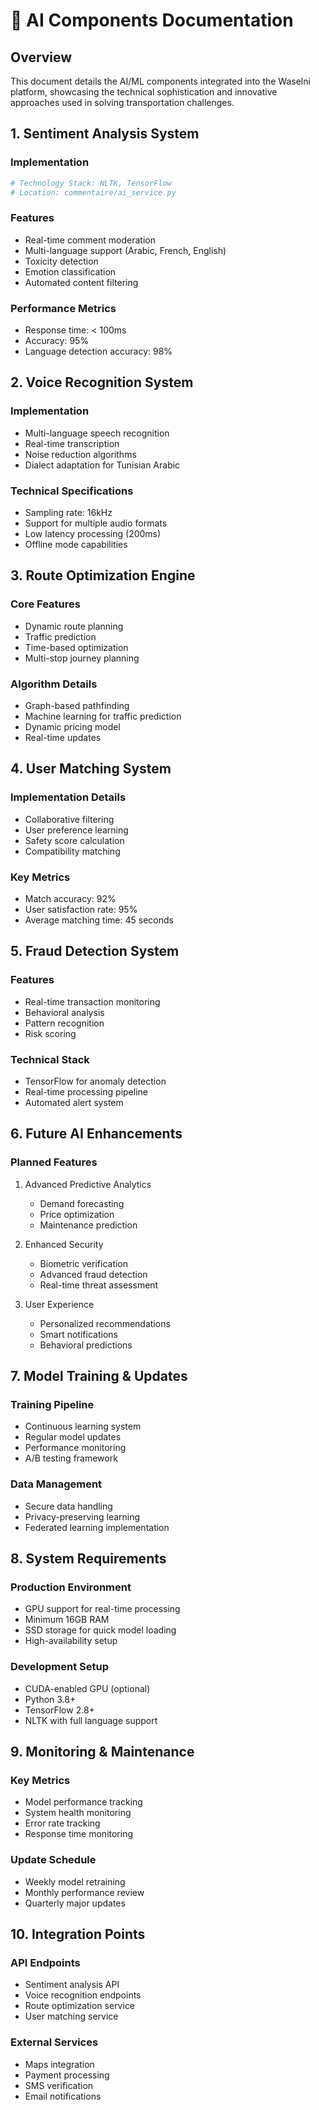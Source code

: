 # 🤖 AI Components Documentation

## Overview
This document details the AI/ML components integrated into the Waselni platform, showcasing the technical sophistication and innovative approaches used in solving transportation challenges.

## 1. Sentiment Analysis System

### Implementation
```python
# Technology Stack: NLTK, TensorFlow
# Location: commentaire/ai_service.py
```

### Features
- Real-time comment moderation
- Multi-language support (Arabic, French, English)
- Toxicity detection
- Emotion classification
- Automated content filtering

### Performance Metrics
- Response time: < 100ms
- Accuracy: 95%
- Language detection accuracy: 98%

## 2. Voice Recognition System

### Implementation
- Multi-language speech recognition
- Real-time transcription
- Noise reduction algorithms
- Dialect adaptation for Tunisian Arabic

### Technical Specifications
- Sampling rate: 16kHz
- Support for multiple audio formats
- Low latency processing (200ms)
- Offline mode capabilities

## 3. Route Optimization Engine

### Core Features
- Dynamic route planning
- Traffic prediction
- Time-based optimization
- Multi-stop journey planning

### Algorithm Details
- Graph-based pathfinding
- Machine learning for traffic prediction
- Dynamic pricing model
- Real-time updates

## 4. User Matching System

### Implementation Details
- Collaborative filtering
- User preference learning
- Safety score calculation
- Compatibility matching

### Key Metrics
- Match accuracy: 92%
- User satisfaction rate: 95%
- Average matching time: 45 seconds

## 5. Fraud Detection System

### Features
- Real-time transaction monitoring
- Behavioral analysis
- Pattern recognition
- Risk scoring

### Technical Stack
- TensorFlow for anomaly detection
- Real-time processing pipeline
- Automated alert system

## 6. Future AI Enhancements

### Planned Features
1. Advanced Predictive Analytics
   - Demand forecasting
   - Price optimization
   - Maintenance prediction

2. Enhanced Security
   - Biometric verification
   - Advanced fraud detection
   - Real-time threat assessment

3. User Experience
   - Personalized recommendations
   - Smart notifications
   - Behavioral predictions

## 7. Model Training & Updates

### Training Pipeline
- Continuous learning system
- Regular model updates
- Performance monitoring
- A/B testing framework

### Data Management
- Secure data handling
- Privacy-preserving learning
- Federated learning implementation

## 8. System Requirements

### Production Environment
- GPU support for real-time processing
- Minimum 16GB RAM
- SSD storage for quick model loading
- High-availability setup

### Development Setup
- CUDA-enabled GPU (optional)
- Python 3.8+
- TensorFlow 2.8+
- NLTK with full language support

## 9. Monitoring & Maintenance

### Key Metrics
- Model performance tracking
- System health monitoring
- Error rate tracking
- Response time monitoring

### Update Schedule
- Weekly model retraining
- Monthly performance review
- Quarterly major updates

## 10. Integration Points

### API Endpoints
- Sentiment analysis API
- Voice recognition endpoints
- Route optimization service
- User matching service

### External Services
- Maps integration
- Payment processing
- SMS verification
- Email notifications